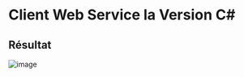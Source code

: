 # Client Web Service la Version C#  
## Résultat  
![image](https://user-images.githubusercontent.com/102111459/162551081-0206203d-a513-4633-a2f3-88d95f77f613.png)
